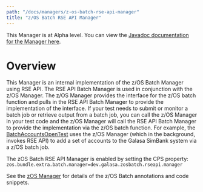 ```yaml
---
path: "/docs/managers/z-os-batch-rse-api-manager"
title: "z/OS Batch RSE API Manager"
---
```


This Manager is at Alpha level. You can view the <a href="https://javadoc.galasa.dev/index.html" target="_blank" rel="noopener noreferrer">Javadoc documentation for the Manager here</a>.<br>


# <a name="overview"></a>Overview
This Manager is an internal implementation of the z/OS Batch Manager using RSE API. The RSE API Batch Manager is used in conjunction with the z/OS Manager. The z/OS Manager provides the interface for the z/OS batch function and pulls in the RSE API Batch Manager to provide the implementation of the interface. If your test needs to submit or monitor a batch job or retrieve output from a batch job, you can call the z/OS Manager in your test code and the z/OS Manager will call the RSE API Batch Manager to provide the implementation via the z/OS batch  function. For example, the <a href="/docs/running-simbank-tests/batch-accounts-open-test">BatchAccountsOpenTest</a>  uses the z/OS Manager (which in the background, invokes RSE API) to add a set of accounts to the Galasa SimBank  system via a z/OS batch job.  <p> The zOS Batch RSE API Manager is enabled by setting the CPS property: <code>zos.bundle.extra.batch.manager=dev.galasa.zosbatch.rseapi.manager</code>  <p> See the <a href="/docs/managers/zos-manager">zOS Manager</a> for details of the z/OS Batch annotations and code snippets.





